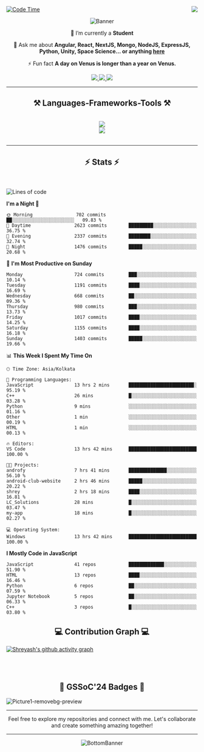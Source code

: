 <div>
 
<img align="right" src="https://visitor-badge.laobi.icu/badge?page_id=shreyash3087.shreyash3087" />

 [![Code Time](https://wakatime.com/badge/user/cd5f70df-e644-46f4-a03b-e1ce78615131.svg)](https://wakatime.com/@cd5f70df-e644-46f4-a03b-e1ce78615131)
 
</div>


<div align="center">
 
![Banner](https://github.com/user-attachments/assets/fe33d289-b057-4d85-ad76-3103802aa9e1)

</div>


<div align="center">
 
 🔭 I’m currently a **Student** 

💬 Ask me about **Angular, React, NextJS, Mongo, NodeJS, ExpressJS, Python, Unity, Space Science... or anything [here](https://github.com/shreyash3087/shreyash3087/issues)**

⚡ Fun fact **A day on Venus is longer than a year on Venus.**

</div>
 
<div align="center"> 
  <a href="mailto:shreyash3087@gmail.com">
    <img src="https://img.shields.io/badge/Gmail-333333?style=for-the-badge&logo=gmail&logoColor=red" />
  </a>
  <a href="https://www.linkedin.com/in/shreyash-srivastava-1a1161280" target="_blank">
    <img src="https://img.shields.io/badge/LinkedIn-0077B5?style=for-the-badge&logo=linkedin&logoColor=white" target="_blank" />
  </a>
  <a href="https://github.com/shreyash3087" target="_blank">
     <img src="https://img.shields.io/badge/Github-FF5722?style=for-the-badge&logo=github&logoColor=white" target="_blank" />
  </a>
</div>
<hr/>
 
<h2 align="center">⚒️ Languages-Frameworks-Tools ⚒️</h2>
<br/>
<div align="center">
    <img src="https://skillicons.dev/icons?i=react,bootstrap,html,css,vscode,github,figma,cpp,vercel,netlify" /><br>
    <img src="https://skillicons.dev/icons?i=tailwind,git,nodejs,python,javascript,typescript,express,firebase,mongodb,nextjs,unity,azure,blender" /><br>
</div>

<br/>
<hr/>

<h2 align="center">⚡ Stats ⚡</h2>

<br>
<div>
 
 
<!--START_SECTION:waka-->
![Lines of code](https://img.shields.io/badge/From%20Hello%20World%20I%27ve%20Written-5.1%20million%20lines%20of%20code-blue)

**I'm a Night 🦉** 

```text
🌞 Morning                702 commits         ██░░░░░░░░░░░░░░░░░░░░░░░   09.83 % 
🌆 Daytime                2623 commits        █████████░░░░░░░░░░░░░░░░   36.75 % 
🌃 Evening                2337 commits        ████████░░░░░░░░░░░░░░░░░   32.74 % 
🌙 Night                  1476 commits        █████░░░░░░░░░░░░░░░░░░░░   20.68 % 
```
📅 **I'm Most Productive on Sunday** 

```text
Monday                   724 commits         ███░░░░░░░░░░░░░░░░░░░░░░   10.14 % 
Tuesday                  1191 commits        ████░░░░░░░░░░░░░░░░░░░░░   16.69 % 
Wednesday                668 commits         ██░░░░░░░░░░░░░░░░░░░░░░░   09.36 % 
Thursday                 980 commits         ███░░░░░░░░░░░░░░░░░░░░░░   13.73 % 
Friday                   1017 commits        ████░░░░░░░░░░░░░░░░░░░░░   14.25 % 
Saturday                 1155 commits        ████░░░░░░░░░░░░░░░░░░░░░   16.18 % 
Sunday                   1403 commits        █████░░░░░░░░░░░░░░░░░░░░   19.66 % 
```


📊 **This Week I Spent My Time On** 

```text
🕑︎ Time Zone: Asia/Kolkata

💬 Programming Languages: 
JavaScript               13 hrs 2 mins       ████████████████████████░   95.19 % 
C++                      26 mins             █░░░░░░░░░░░░░░░░░░░░░░░░   03.28 % 
Python                   9 mins              ░░░░░░░░░░░░░░░░░░░░░░░░░   01.16 % 
Other                    1 min               ░░░░░░░░░░░░░░░░░░░░░░░░░   00.19 % 
HTML                     1 min               ░░░░░░░░░░░░░░░░░░░░░░░░░   00.13 % 

🔥 Editors: 
VS Code                  13 hrs 42 mins      █████████████████████████   100.00 % 

🐱‍💻 Projects: 
androfy                  7 hrs 41 mins       ██████████████░░░░░░░░░░░   56.10 % 
android-club-website     2 hrs 46 mins       █████░░░░░░░░░░░░░░░░░░░░   20.22 % 
shrey                    2 hrs 18 mins       ████░░░░░░░░░░░░░░░░░░░░░   16.81 % 
LC_Solutions             28 mins             █░░░░░░░░░░░░░░░░░░░░░░░░   03.47 % 
my-app                   18 mins             █░░░░░░░░░░░░░░░░░░░░░░░░   02.27 % 

💻 Operating System: 
Windows                  13 hrs 42 mins      █████████████████████████   100.00 % 
```

**I Mostly Code in JavaScript** 

```text
JavaScript               41 repos            █████████████░░░░░░░░░░░░   51.90 % 
HTML                     13 repos            ████░░░░░░░░░░░░░░░░░░░░░   16.46 % 
Python                   6 repos             ██░░░░░░░░░░░░░░░░░░░░░░░   07.59 % 
Jupyter Notebook         5 repos             ██░░░░░░░░░░░░░░░░░░░░░░░   06.33 % 
C++                      3 repos             █░░░░░░░░░░░░░░░░░░░░░░░░   03.80 % 
```




<!--END_SECTION:waka-->

</div>

<div>
  <div align="center" ><h2 align="center">💻 Contribution Graph 💻</h2></div>
 
  [![Shreyash's github activity graph](https://github-readme-activity-graph.vercel.app/graph?username=shreyash3087&hide_border=true&theme=github)](https://github.com/ashutosh00710/github-readme-activity-graph)
 
</div>

<br/><br/>

<h2 align="center">🔰 GSSoC'24 Badges 🔰</h2>

![Picture1-removebg-preview](https://github.com/user-attachments/assets/4ece96a5-043a-44df-b51b-40738d3603ff)

<div align="center"> 
  <hr/>
  Feel free to explore my repositories and connect with me. Let's collaborate and create something amazing together!
  <hr/>
</div>

<div align="center">
 
![BottomBanner](https://github.com/user-attachments/assets/7afe064f-9b9f-401d-bec1-35c8625bb3dc)

</div>

